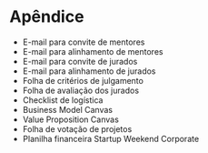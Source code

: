# Apêndice

* E-mail para convite de mentores
* E-mail para alinhamento de mentores
* E-mail para convite de jurados
* E-mail para alinhamento de jurados
* Folha de critérios de julgamento
* Folha de avaliação dos jurados
* Checklist de logística
* Business Model Canvas
* Value Proposition Canvas
* Folha de votação de projetos
* Planilha financeira Startup Weekend Corporate